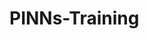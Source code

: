 # PINNs-Training

<!-- # PINNs-Training
Project where we study PINN methodology for solving various differential equations.

---

Because of increasing interest in deep learning methods for incorporating prior physical knowledge in data-driven methods, and young and popular method "PINNs" for doing so using governing differential equations, there is a lot of work about, for example, how to solve particular problem in particular domain, or how to increase our confidence about solution accuracy without explicitly comparing it to given ground truth (which is usually does not known), or how to create stable, fast and reliable PDE solver using PINN, etc. Much work has been done about how to implement PINNs in a specific circumstances or to represent specific property (simmetries, discontinuities, shocks and much more), so we are very rich from this point of view and understand this methodology well.

But we are facing a huge and somewhat unsolved problem - how to choose hyperparameters when using PINNs? This is simultaneously a theoretical question - because it raises a second-order questions, such as "why these hyperparameters are optimal", "does there exist connection between differential equation & problem statement and optimal hyperparameters" etc., - and a practical question - because we are usually want to solve a problem in efficient way and dont want to search them manually (we can always rely on automatic HPO methods and frameworks, but we then lack theoretical understanding on why and how such search should be performed).

So, our main questions is: a) how does hyperparameters depend on problem statement? and b) how should we choose hyperparameters? There are plenty of basic conclusions like "more complex solution leads to bigger neural network" etc., but we are interested in something beyond that, for example, in smooth dependence of hyperparameters on problem statement or in hyperparameter "regions" for differential equations. For clarity, we are working with basic PINN method, without much clever enhancements or tricky tricks with data and loss function. 

In this study we are focusing not only on how to solve particular differential equations, but we are sistematically investigate the problem described above. To-dos in the following section shows our finished work and our plans.

## Our Work

Differential equations we are dealing with are listed below:

- Damped Harmonic Oscillator: simple 1D ODE system of oscillating mass.
- Lotka-Volterra System: 2D dynamical system of two dependent quantities.
- Lorenz System: famous 3D system with chaotic behavior.
- Diffusion Equation: 1D second-order parabolic PDE of quantity diffusion.
- Wave Equation: 1D second-order hyperbolic PDE of wave travelling.
- Laplace Equation: 2D second-order parabolic PDE that describes stationary or equilibrium state of a system.
- Gray-Scott Model: 2D system of PDE that describes reaction and diffusion process of two chemicals.
- Ornstein-Uhlenbeck Process: simple stochastic differential equation in 1D.
- Schrodinger Equation: 1D second-order PDE of wave function evolution through time and complex numbers.
- Newton System: 2D second-order system of 2N ODE, where N is a number of particles.
- Primitive Equations: system of PDEs that describes evolution of the atmosphere.
- Einstein Field Equations: system of PDEs that describes geometry of space-time and evolution of Universe.

Here are the tasks that we choose for our analysis:

1. Build a numerical method to obtain ground truth on demand.
2. Build PINN, solve one particular problem using it to check if it works good.
3. Choose 3-4 different problem statements with different and perhaps interesting behavior. Solve them using PINN to obtain appropriate RMSE.
4. Analyze initialization rules for them. Which rule is the most reliable for particular problem? How does it depend on differential equation? How does it depend on model size and activation function?
5. Analyze different activation functions and model sizes. Find minimal amount of collocation points for different models and each problem.
6. Use collected data to analyze hyperparameters.
7. Get two interesting problem statements and appropriate RMSE for each system. Investigate, how should we change hyperparameters to reach this RMSE if problem statement slightly changes (for example, perturb coefficients, final time T, boundary conditions; this analysis may provide information about smooth dependence of hyperparameters on problem statement). Look what happens with training process (why may we need more training iterations?).
8. Analysize different activation functions. Does there exist one good activation function that we should use, or they depend on particular problem?
9. Analyze different rules of initialization. There are good and bad ones; what exactly makes optimization process stable and fast? What good initialization means - does it have connections with a properties of solution? Why bad initial state leads to approximation of zero function?
10. For some equations, analyze, what happens when we switch from one spatial dimension to two or three. Does conclusions, derived from tasks 4-8, remains valid? Any new phenomena occures?

We will update this table according to our progress:

| Name of System \ Task | #1 | #2 | #3 | #4 | #5 | #6 | #7 | #8 | #9 |
|:--|:-:|:-:|:-:|:-:|:-:|:-:|:-:|:-:|:-:|
| Damped Harmonic Oscillator | ✅ | ✅ | ❌ | ❌ | ❌ | ❌ | ❌ | ❌ | ❌ |
| Lotka-Volterra System | ✅ | ✅ | ❌ | ❌ | ❌ | ❌ | ❌ | ❌ | ❌ |
| Lorenz System | ✅ | ✅ | ❌ | ❌ | ❌ | ❌ | ❌ | ❌ | ❌ |
| Diffusion Equation | ✅ | ✅ | ❌ | ❌ | ❌ | ❌ | ❌ | ❌ | ❌ |
| Gray-Scott Model | ✅ | ❌ | ❌ | ❌ | ❌ | ❌ | ❌ | ❌ | ❌ |
| Wave Equation | ❌ | ❌ | ❌ | ❌ | ❌ | ❌ | ❌ | ❌ | ❌ |
| Ornstein-Uhlenbeck Process | ❌ | ❌ | ❌ | ❌ | ❌ | ❌ | ❌ | ❌ | ❌ |
| Schrodinger Equation | ❌ | ❌ | ❌ | ❌ | ❌ | ❌ | ❌ | ❌ | ❌ |
| Newton System | ❌ | ❌ | ❌ | ❌ | ❌ | ❌ | ❌ | ❌ | ❌ |
| Primitive Equations | ❌ | ❌ | ❌ | ❌ | ❌ | ❌ | ❌ | ❌ | ❌ |
| Einstein Field Equations | ❌ | ❌ | ❌ | ❌ | ❌ | ❌ | ❌ | ❌ | ❌ |

Hypotheses to check:

| # | Hypothesis or Best (Known) Explanation | Truth Value | Confirmed |
|:---:|:----|:---:|:---:|
| 1 | If neural network size increases, then required amount of collocation points does so. | True | No |
| a | This happens because of vanishing gradient problem. | True | No |
| b | Number of layers L affect this more than network width W. | True | No |
| 2 | If final time T increases, then required neural network size does so. | Not Always True | No |
| a | This happens because of increasing complexity of solution. | True | No |
| b | This happens because of increasing sparsity in collocation points (for example, 1000 points placed in equal distance on [0, 10] are much more densely located than 1000 points on [0, 100]) and maybe some consequences. | Unknown | No |
| c | This happens because during a learning process neural network learns solution function partially, property after property (and for Cauchy problem for ODE, from left to right). If T increases, properties becomes more complicated. | True | No |
| 3 | As a consequence of 1, not big enough batch of collocation points leads to approximation of zero function. | True | No |
| a | This happens because optimizer does not able to choose good direction of minimization and falls down to bad minima. | Unknown | No |
| b | This phenomena corresponds to bad initialization in the following sense: not big enough batch leads to small "mistakes" in the direction of optimization, and eventually sticking in bad region of loss landscape, while bad initialization causes optimizer to make a huge "mistake". This "mistakes", however, happens in earlier stages of optimization, and both leads to approximation of zero function. | True | No |
| 4 | If a batch size becomes smaller, then learning rate should be smaller too. | Unknown | No |
| a | This happens because of increasing noise in optimizer. Choosing smaller learning rate could prevent optimizer of falling to bad minima. | Unknown | No |
| 5 | Phases of learning corresponds to learning of initial conditions and regularization rule (differential equation) at different times. | False | No |
| 6 | Uniform initialization typically leads to approximation of straight line, while with another initialization rule bad behavior is often appears as approximation of zero. | Not Always True | No |

Explanation:

1. We think that it is true.
   a) This is the most convincing explanation.
   b) (2L, W) will be much more computationally expensive than (L, 2W).
2. This is true only if solution complexity increases. If it does increase (for example, in L-V system there could appear another cycle of dynamics if we increase T), then, obviously, neural network should be more complex too. But is this the only reason? Maybe there is a case when we increase T, and no new complexities pops up, but required network size increase too.
   a) Obviously true, but in the reverse way.
   b) We haven't work this out yet.
   c) We think that it is the most general cause of that behavior, but we don't know yet how to deal with "partial learning" and how to understand it.
3. This should be true because of 1a). Main question is - if we got not enought collocation points, is it really neccessary that result will always be zero function?
   a) We haven't work this out yet.
   b) We think that it is true.
4. This may be true because of general wisdom about noize in optimizer. Small batch size corresponds to a large noize in minimization direction, and we should carefully step towards the minima, but if we are using bigger batch size, then we are more confident about good minimization direction, so we can move towards it with larger steps. In the case of PINN we just don't know yet if this wisdom will stand. a) Same reason.
5. We think that this is not true. Our belief is that PINN learns particular properties of solution function, not just initial/boundary conditions.
6. This is because we think of bad and good initializations. Bad initializaion leads to approximation of straight line (not always on all domain), and if we are using uniform rule, this straight line may be non-zero. In the case of every other initialization, this line is typically zero function.

Problems to solve:

1. There are exactly three modes of learning: bad approximation (typically of straight line), slow approximation of solution, and good approximation. Sometimes second mode behaves like bad approximation - RMSE growing up, but neural network really learns some properties of solution function. It is hard to distinguish when to stop learning because of bad approximation or when to continue. How to resolve this problem?
   - Uniform initialization gives zero derivative almost everywhere, so neural network just cant learn anything about dynamics of system and learns straight line. Bad initialization leads to approximation of zero function.
2. Appropriate RMSE usually depend on problem statement. How should we deal with this problem in task #6?

## Our Roles

Daniil Laptev: tasks 1-3, 5-8.

Daniil Faryshev: task 4.

## Code Structure

Now we will describe the idea behind the structure of our repository and how files with code are structured.

For each problem in the table above there are a class related to it in the problems.py file. They are all organized in the following way:
- Attributes:
  1. Final time T, boundaries A and B, as float-point variables.
  2. Parameters of differential equation, such as diffusion coefficient etc. as float-point variables.
  3. Boundary values as PyTorch tensors. For ODE they are just values at time t = 0, for PDE they are PyTorch tensors with one tensor for each boundary (initial values are also boundary values on t = 0).
  4. Test points, equally spaced on the domain of equation, as PyTorch tensor.
  5. Numerical solution of the problem as PyTorch tensor.
- Methods:
  1. Method for boundary loss calculation.
  2. Method for regularization loss (PINN residue) calculation.
  3. Method for obtaining numerical solution for given problem statement.

And some other helpful elements.

In the utils.py file, there are implementation of Feed Forward neural networks in PyTorch and some helpful plotting functions. Function ```plot_losses``` is used to plot loss functions and RMSE in two subplots of one figure. Each plotting function has parameter "save", default False, that can be used to save figure in the images folder with the name provided; there are also "show" parameter, default True, that can be used to disable appearance of the plot (for example, when we want to visualize training process and save gif afterwards, we will use show=False and save=True).

Main .ipynb files for each problem we have yet analyzed contains:
- Training function.
- Plotting of the result.
- Plotting of the losses and errors.
- Experimentation with problem statements and searching for optimal hyperparameters. -->